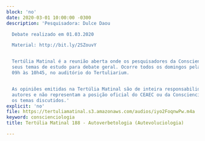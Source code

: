 ```yaml
---
block: 'no'
date: 2020-03-01 10:00:00 -0300
description: 'Pesquisadora: Dulce Daou

  Debate realizado em 01.03.2020

  Material: http://bit.ly/2SZouvY


  Tertúlia Matinal é a reunião aberta onde os pesquisadores da Conscienciologia apresentam
  seus temas de estudo para debate geral. Ocorre todos os domingos pela manhã, das
  09h às 10h45, no auditório do Tertuliarium.


  As opiniões emitidas na Tertúlia Matinal são de inteira responsabilidade de seus
  autores e não representam a posição oficial do CEAEC ou da Conscienciologia sobre
  os temas discutidos.'
explicit: 'no'
file: https://tertuliamatinal.s3.amazonaws.com/audios/iyo2FoqnwPw.m4a
keyword: conscienciologia
title: Tertúlia Matinal 188 - Autoverbetologia (Autevoluciologia)

---
```

